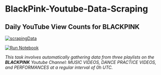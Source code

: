 # **BlackPink-Youtube-Data-Scraping** 
## Daily YouTube View Counts for BLACKPINK

[![scrapingData](https://github.com/tungbtt/BlackPink-YT-Data/actions/workflows/main.yml/badge.svg)](https://github.com/tungbtt/BlackPink-YT-Data/actions/workflows/main.yml)

[![Run Notebook](https://github.com/tungbtt/BlackPink-YT-Data/actions/workflows/run_notebook.yml/badge.svg)](https://github.com/tungbtt/BlackPink-YT-Data/actions/workflows/run_notebook.yml)

*This task involves automatically gathering data from three playlists on the **BLACKPINK** Youtube Channel: MUSIC VIDEOS, DANCE PRACTICE VIDEOS, and PERFORMANCES at a regular interval of 0h UTC.*

